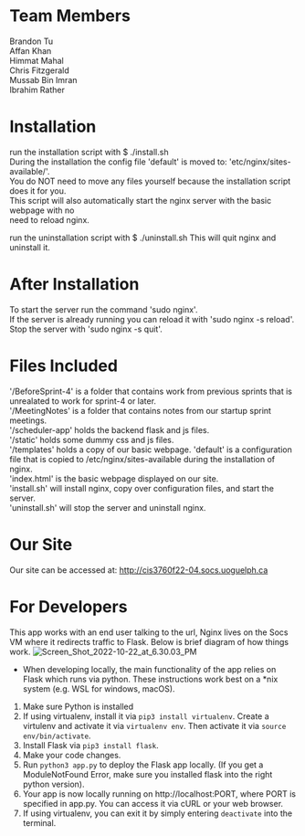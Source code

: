 # Team Members #
Brandon Tu  
Affan Khan  
Himmat Mahal  
Chris Fitzgerald  
Mussab Bin Imran  
Ibrahim Rather  

# Installation #
run the installation script with $ ./install.sh  
    During the installation the config file 'default' is moved to:
    'etc/nginx/sites-available/'.  
    You do NOT need to move any files yourself because the installation script does it for you.  
    This script will also automatically start the nginx server with the basic webpage with no  
    need to reload nginx.  
    
run the uninstallation script with $ ./uninstall.sh
    This will quit nginx and uninstall it.   

# After Installation #
To start the server run the command 'sudo nginx'.  
If the server is already running you can reload it with 'sudo nginx -s reload'.  
Stop the server with 'sudo nginx -s quit'.  

# Files Included #
'/BeforeSprint-4' is a folder that contains work from previous sprints that is unrealated to work for sprint-4 or later.  
'/MeetingNotes' is a folder that contains notes from our startup sprint meetings.  
'/scheduler-app' holds the backend flask and js files.  
'/static' holds some dummy css and js files.  
'/templates' holds a copy of our basic webpage.
'default' is a configuration file that is copied to /etc/nginx/sites-available during the installation of nginx.  
'index.html' is the basic webpage displayed on our site.  
'install.sh' will install nginx, copy over configuration files, and start the server.  
'uninstall.sh' will stop the server and uninstall nginx.  

# Our Site #
Our site can be accessed at: http://cis3760f22-04.socs.uoguelph.ca

# For Developers #
This app works with an end user talking to the url, Nginx lives on the Socs VM where it redirects traffic to Flask. Below is brief diagram of how things work.
![Screen_Shot_2022-10-22_at_6.30.03_PM](/uploads/3d7080ce709d0ad64021f396037d4bf0/Screen_Shot_2022-10-22_at_6.30.03_PM.png)

 - When developing locally, the main functionality of the app relies on Flask which runs via python. These instructions work best on a *nix system (e.g. WSL for windows, macOS).
 1. Make sure Python is installed
 2. If using virtualenv, install it via `pip3 install virtualenv`. Create a virtulenv and activate it via `virtualenv env`. Then activate it via `source env/bin/activate`.
 3. Install Flask via `pip3 install flask`.
 4. Make your code changes.
 5. Run `python3 app.py` to deploy the Flask app locally. (If you get a ModuleNotFound Error, make sure you installed flask into the right python version).
 6. Your app is now locally running on http://localhost:PORT, where PORT is specified in app.py. You can access it via cURL or your web browser.
 7. If using virtualenv, you can exit it by simply entering `deactivate` into the terminal.  

